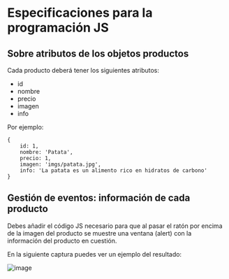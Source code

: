 # Especificaciones para la programación JS

## Sobre atributos de los objetos productos

Cada producto deberá tener los siguientes atributos:

- id
- nombre
- precio
- imagen
- info

Por ejemplo:

    {
        id: 1,
        nombre: 'Patata',
        precio: 1,
        imagen: 'imgs/patata.jpg',
        info: 'La patata es un alimento rico en hidratos de carbono'
    }
    
    
## Gestión de eventos: información de cada producto

Debes añadir el código JS necesario para que al pasar el ratón por encima de la imagen del producto se muestre una ventana (alert) con la información del producto en cuestión.

En la siguiente captura puedes ver un ejemplo del resultado:

![image](https://user-images.githubusercontent.com/91023374/165306607-195b8b60-ca9a-4bb4-87ec-7be6f2dec2b0.png)
